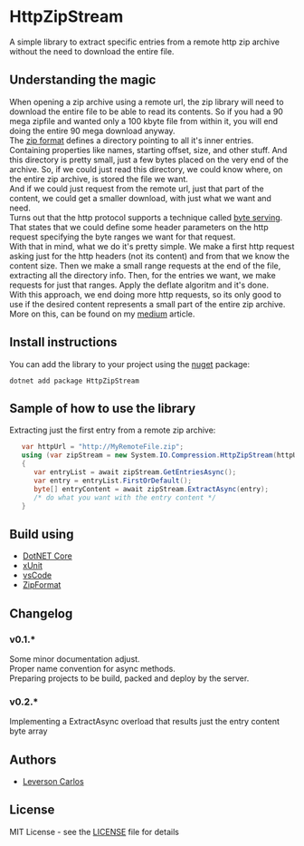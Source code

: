 # HttpZipStream 
A simple library to extract specific entries from a remote http zip archive without the need to download the entire file. 

## Understanding the magic
When opening a zip archive using a remote url, the zip library will need to download the entire file to be able to read its contents. So if you had a 90 mega zipfile and wanted only a 100 kbyte file from within it, you will end doing the entire 90 mega download anyway.  
The [zip format](https://en.wikipedia.org/wiki/Zip_(file_format)) defines a directory pointing to all it's inner entries. Containing properties like names, starting offset, size, and other stuff. And this directory is pretty small, just a few bytes placed on the very end of the archive. So, if we could just read this directory, we could know where, on the entire zip archive, is stored the file we want.  
And if we could just request from the remote url, just that part of the content, we could get a smaller download, with just what we want and need.  
Turns out that the http protocol supports a technique called [byte serving](https://en.wikipedia.org/wiki/Byte_serving). That states that we could define some header parameters on the http request specifying the byte ranges we want for that request.  
With that in mind, what we do it's pretty simple. We make a first http request asking just for the http headers (not its content) and from that we know the content size. Then we make a small range requests at the end of the file, extracting all the directory info. Then, for the entries we want, we make requests for just that ranges. Apply the deflate algoritm and it's done.  
With this approach, we end doing more http requests, so its only good to use if the desired content represents a small part of the entire zip archive.  
More on this, can be found on my [medium](https://medium.com/@lcjohnny/httpzipstream-extracting-single-entry-from-remote-zip-without-downloading-the-entire-file-7a0f3d24a6fc) article.

## Install instructions
You can add the library to your project using the [nuget](https://www.nuget.org/packages/HttpZipStream) package: 
```
dotnet add package HttpZipStream
```

## Sample of how to use the library
Extracting just the first entry from a remote zip archive: 
```csharp 
   var httpUrl = "http://MyRemoteFile.zip"; 
   using (var zipStream = new System.IO.Compression.HttpZipStream(httpUrl)) 
   { 
      var entryList = await zipStream.GetEntriesAsync(); 
      var entry = entryList.FirstOrDefault(); 
      byte[] entryContent = await zipStream.ExtractAsync(entry);
      /* do what you want with the entry content */
   }
``` 

## Build using
* [DotNET Core](https://dotnet.github.io)
* [xUnit](https://xunit.github.io)
* [vsCode](https://github.com/Microsoft/vscode) 
* [ZipFormat](https://en.wikipedia.org/wiki/Zip_(file_format))

## Changelog
### v0.1.*
Some minor documentation adjust.  
Proper name convention for async methods.  
Preparing projects to be build, packed and deploy by the server.  
### v0.2.*
Implementing a ExtractAsync overload that results just the entry content byte array 

## Authors
* [Leverson Carlos](https://github.com/LeversonCarlos) 

## License
MIT License - see the [LICENSE](LICENSE) file for details
